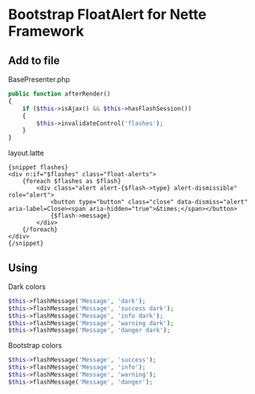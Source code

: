 # Bootstrap FloatAlert for Nette Framework

## Add to file

BasePresenter.php

```php
public function afterRender() 
{
    if ($this->isAjax() && $this->hasFlashSession()) 
    {
        $this->invalidateControl('flashes');
    }
}
```

layout.latte

```latte
{snippet flashes}
<div n:if="$flashes" class="float-alerts">
    {foreach $flashes as $flash}
        <div class="alert alert-{$flash->type} alert-dismissible" role="alert">
            <button type="button" class="close" data-dismiss="alert" aria-label=Close><span aria-hidden="true">&times;</span></button>
            {$flash->message}
        </div>
    {/foreach}
</div>
{/snippet}
```

## Using

Dark colors

```php
$this->flashMessage('Message', 'dark');
$this->flashMessage('Message', 'success dark');
$this->flashMessage('Message', 'info dark');
$this->flashMessage('Message', 'warning dark');
$this->flashMessage('Message', 'danger dark');
```

Bootstrap colors

```php
$this->flashMessage('Message', 'success');
$this->flashMessage('Message', 'info');
$this->flashMessage('Message', 'warning');
$this->flashMessage('Message', 'danger');
```
